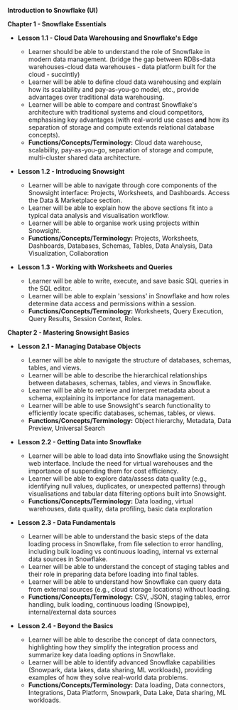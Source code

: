 **Introduction to Snowflake (UI)**

**Chapter 1 - Snowflake Essentials**

* **Lesson 1.1 - Cloud Data Warehousing and Snowflake's Edge**
   * Learner should be able to understand the role of Snowflake in modern data management. (bridge the gap between RDBs-data warehouses-cloud data warehouses - data platform built for the cloud - succintly)
   * Learner will be able to define cloud data warehousing and explain how its scalability and pay-as-you-go model, etc., provide advantages over traditional data warehousing. 
   * Learner will be able to compare and contrast Snowflake's architecture with traditional systems and cloud competitors, emphasising key advantages (with real-world use cases **and** how its separation of storage and compute extends relational database concepts). 
   * **Functions/Concepts/Terminology:** Cloud data warehouse, scalability, pay-as-you-go, separation of storage and compute, multi-cluster shared data architecture.

* **Lesson 1.2 - Introducing Snowsight**
   * Learner will be able to navigate through core components of the Snowsight interface: Projects, Worksheets, and Dashboards. Access the Data & Marketplace section.
   * Learner will be able to explain how the above sections fit into a typical data analysis and visualisation workflow.
   * Learner will be able to organise work using projects within Snowsight. 
   * **Functions/Concepts/Terminology:** Projects, Worksheets, Dashboards, Databases, Schemas, Tables, Data Analysis, Data Visualization, Collaboration 

* **Lesson 1.3 - Working with Worksheets and Queries**
   * Learner will be able to write, execute, and save basic SQL queries in the SQL editor.
   * Learner will be able to explain 'sessions' in Snowflake and how roles determine data access and permissions within a session.
   * **Functions/Concepts/Terminology:** Worksheets, Query Execution, Query Results, Session Context, Roles.

**Chapter 2 - Mastering Snowsight Basics**

* **Lesson 2.1 - Managing Database Objects**
   * Learner will be able to navigate the structure of databases, schemas, tables, and views.
   * Learner will be able to describe the hierarchical relationships between databases, schemas, tables, and views in Snowflake.
   * Learner will be able to retrieve and interpret metadata about a schema, explaining its importance for data management.
   * Learner will be able to use Snowsight's search functionality to efficiently locate specific databases, schemas, tables, or views.
   * **Functions/Concepts/Terminology:** Object hierarchy, Metadata, Data Preview, Universal Search

* **Lesson 2.2 - Getting Data into Snowflake**
   * Learner will be able to load data into Snowflake using the Snowsight web interface. Include the need for virtual warehouses and the importance of suspending them for cost efficiency.
   * Learner will be able to explore data/assess data quality (e.g., identifying null values, duplicates, or unexpected patterns) through visualisations and tabular data filtering options built into Snowsight.
   * **Functions/Concepts/Terminology:** Data loading, virtual warehouses, data quality, data profiling, basic data exploration 

* **Lesson 2.3 - Data Fundamentals** 
   * Learner will be able to understand the basic steps of the data loading process in Snowflake, from file selection to error handling, including bulk loading vs continuous loading, internal vs external data sources in Snowflake.
   * Learner will be able to understand the concept of staging tables and their role in preparing data before loading into final tables. 
   * Learner will be able to understand how Snowflake can query data from external sources (e.g., cloud storage locations) without loading. 
   * **Functions/Concepts/Terminology:** CSV, JSON, staging tables, error handling, bulk loading, continuous loading (Snowpipe), internal/external data sources

* **Lesson 2.4 - Beyond the Basics**
   * Learner will be able to describe the concept of data connectors, highlighting how they simplify the integration process and summarize key data loading options in Snowflake.
   * Learner will be able to identify advanced Snowflake capabilities (Snowpark, data lakes, data sharing, ML workloads), providing examples of how they solve real-world data problems. 
   * **Functions/Concepts/Terminology:** Data loading, Data connectors, Integrations, Data Platform, Snowpark, Data Lake, Data sharing, ML workloads. 

